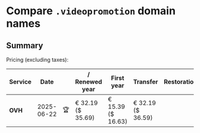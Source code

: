 # Compare `.videopromotion` domain names

## Summary

Pricing (excluding taxes):

| Service | Date |  | / Renewed year | First year | Transfer | Restoration |
|--|--|--|--|--|--|--|
| **OVH** | 2025-06-22 | 🏆 | € 32.19<br>($ 35.69) | € 15.39<br>($ 16.63) | € 32.19<br>($ 36.59) |  |
